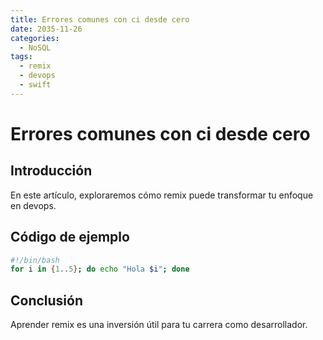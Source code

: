 ```yaml
---
title: Errores comunes con ci desde cero
date: 2035-11-26
categories:
  - NoSQL
tags:
  - remix
  - devops
  - swift
---
```


# Errores comunes con ci desde cero

## Introducción

En este artículo, exploraremos cómo remix puede transformar tu enfoque en devops.

## Código de ejemplo

```bash
#!/bin/bash
for i in {1..5}; do echo "Hola $i"; done
```

## Conclusión

Aprender remix es una inversión útil para tu carrera como desarrollador.